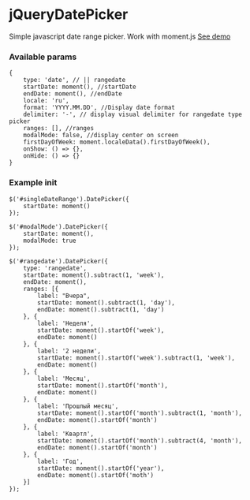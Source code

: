 # jQueryDatePicker
Simple javascript date range picker. Work with moment.js
[See demo](http://webislife.ru/daterangepicker)
### Available params
    {
        type: 'date', // || rangedate
        startDate: moment(), //startDate
        endDate: moment(), //endDate
        locale: 'ru',
        format: 'YYYY.MM.DD', //Display date format
        delimiter: '-', // display visual delimiter for rangedate type picker
        ranges: [], //ranges
        modalMode: false, //display center on screen
        firstDayOfWeek: moment.localeData().firstDayOfWeek(),
        onShow: () => {},
        onHide: () => {}
    }

### Example init

    $('#singleDateRange').DatePicker({
        startDate: moment()
    });
    
    $('#modalMode').DatePicker({
        startDate: moment(),
        modalMode: true
    });

    $('#rangedate').DatePicker({
        type: 'rangedate',
        startDate: moment().subtract(1, 'week'),
        endDate: moment(),
        ranges: [{
            label: "Вчера",
            startDate: moment().subtract(1, 'day'),
            endDate: moment().subtract(1, 'day')
        }, {
            label: 'Неделя',
            startDate: moment().startOf('week'),
            endDate: moment()
        }, {
            label: '2 недели',
            startDate: moment().startOf('week').subtract(1, 'week'),
            endDate: moment()
        }, {
            label: 'Месяц',
            startDate: moment().startOf('month'),
            endDate: moment()
        }, {
            label: 'Прошлый месяц',
            startDate: moment().startOf('month').subtract(1, 'month'),
            endDate: moment().startOf('month')
        }, {
            label: 'Квартл',
            startDate: moment().startOf('month').subtract(4, 'month'),
            endDate: moment().startOf('month')
        }, {
            label: 'Год',
            startDate: moment().startOf('year'),
            endDate: moment().startOf('moth')
        }]
    });
